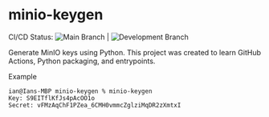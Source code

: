 # minio-keygen

CI/CD Status: ![Main Branch](https://github.com/iandday/minio-keygen/actions/workflows/main.yml/badge.svg) | ![Development Branch](https://github.com/iandday/minio-keygen/actions/workflows/development.yml/badge.svg)

Generate MinIO keys using Python.  This project was created to learn GitHub Actions, Python packaging, and entrypoints.

Example

```code=bash
ian@Ians-MBP minio-keygen % minio-keygen                                   
Key: S9EITflKfJs4pAcOO1o
Secret: vFMzAqChF1PZea_6CMH0vmmcZglziMqDR2zXmtxI
```
